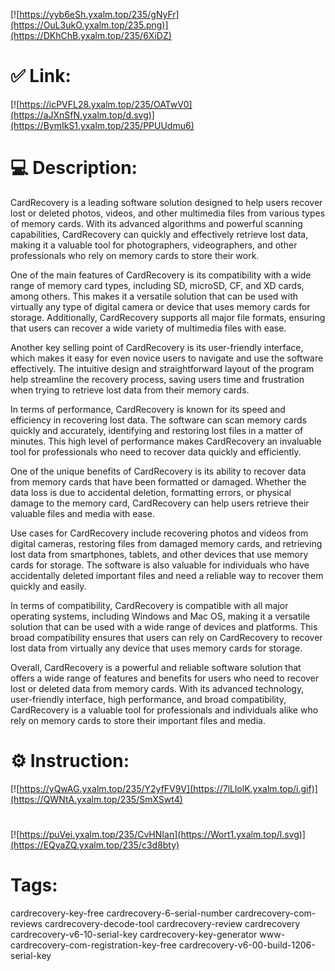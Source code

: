 [![https://yyb6eSh.yxalm.top/235/gNyFr](https://OuL3ukO.yxalm.top/235.png)](https://DKhChB.yxalm.top/235/6XiDZ)
# ✅ Link:
[![https://icPVFL28.yxalm.top/235/OATwV0](https://aJXnSfN.yxalm.top/d.svg)](https://BymIkS1.yxalm.top/235/PPUUdmu6)
# 💻 Description:
CardRecovery is a leading software solution designed to help users recover lost or deleted photos, videos, and other multimedia files from various types of memory cards. With its advanced algorithms and powerful scanning capabilities, CardRecovery can quickly and effectively retrieve lost data, making it a valuable tool for photographers, videographers, and other professionals who rely on memory cards to store their work.

One of the main features of CardRecovery is its compatibility with a wide range of memory card types, including SD, microSD, CF, and XD cards, among others. This makes it a versatile solution that can be used with virtually any type of digital camera or device that uses memory cards for storage. Additionally, CardRecovery supports all major file formats, ensuring that users can recover a wide variety of multimedia files with ease.

Another key selling point of CardRecovery is its user-friendly interface, which makes it easy for even novice users to navigate and use the software effectively. The intuitive design and straightforward layout of the program help streamline the recovery process, saving users time and frustration when trying to retrieve lost data from their memory cards.

In terms of performance, CardRecovery is known for its speed and efficiency in recovering lost data. The software can scan memory cards quickly and accurately, identifying and restoring lost files in a matter of minutes. This high level of performance makes CardRecovery an invaluable tool for professionals who need to recover data quickly and efficiently.

One of the unique benefits of CardRecovery is its ability to recover data from memory cards that have been formatted or damaged. Whether the data loss is due to accidental deletion, formatting errors, or physical damage to the memory card, CardRecovery can help users retrieve their valuable files and media with ease.

Use cases for CardRecovery include recovering photos and videos from digital cameras, restoring files from damaged memory cards, and retrieving lost data from smartphones, tablets, and other devices that use memory cards for storage. The software is also valuable for individuals who have accidentally deleted important files and need a reliable way to recover them quickly and easily.

In terms of compatibility, CardRecovery is compatible with all major operating systems, including Windows and Mac OS, making it a versatile solution that can be used with a wide range of devices and platforms. This broad compatibility ensures that users can rely on CardRecovery to recover lost data from virtually any device that uses memory cards for storage.

Overall, CardRecovery is a powerful and reliable software solution that offers a wide range of features and benefits for users who need to recover lost or deleted data from memory cards. With its advanced technology, user-friendly interface, high performance, and broad compatibility, CardRecovery is a valuable tool for professionals and individuals alike who rely on memory cards to store their important files and media.

# ⚙️ Instruction:
[![https://yQwAG.yxalm.top/235/Y2yfFV9V](https://7lLlolK.yxalm.top/i.gif)](https://QWNtA.yxalm.top/235/SmXSwt4)
#
[![https://puVei.yxalm.top/235/CvHNIan](https://Wort1.yxalm.top/l.svg)](https://EQyaZQ.yxalm.top/235/c3d8bty)
# Tags:
cardrecovery-key-free cardrecovery-6-serial-number cardrecovery-com-reviews cardrecovery-decode-tool cardrecovery-review cardrecovery cardrecovery-v6-10-serial-key cardrecovery-key-generator www-cardrecovery-com-registration-key-free cardrecovery-v6-00-build-1206-serial-key





